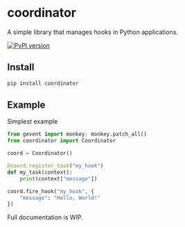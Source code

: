 # coordinator

A simple library that manages hooks in Python applications.

[![PyPI version](https://badge.fury.io/py/coordinator.svg)](https://badge.fury.io/py/coordinator)

## Install

```sh
pip install coordinator
```

## Example

Simplest example

```py
from gevent import monkey; monkey.patch_all()
from coordinator import Coordinator

coord = Coordinator()

@coord.register_task("my_hook")
def my_task(context):
    print(context["message"])

coord.fire_hook("my_hook", {
    "message": "Hello, World!"
})

```

Full documentation is WIP.
